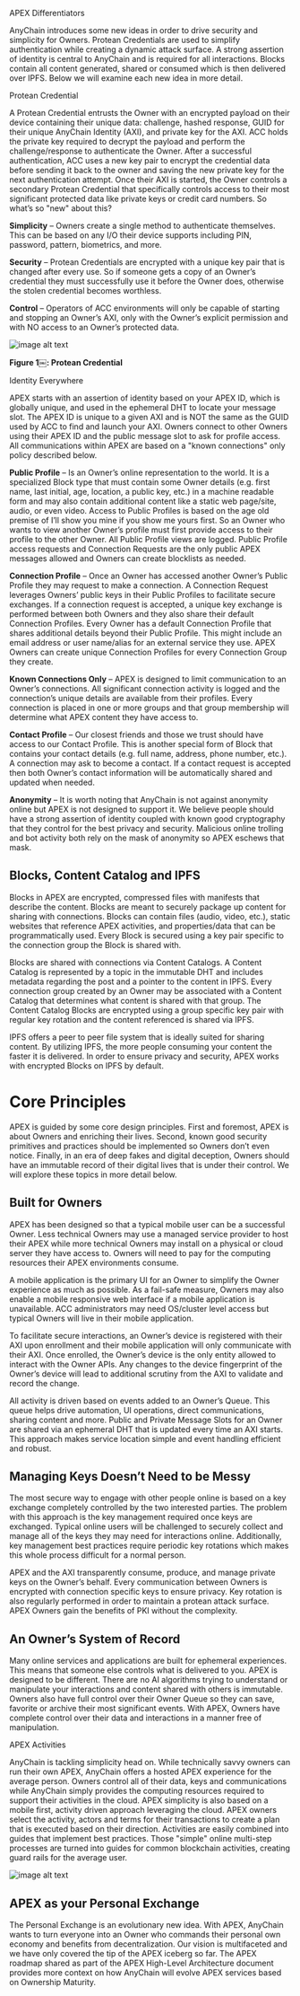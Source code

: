 APEX Differentiators

AnyChain introduces some new ideas in order to drive security and simplicity for Owners. Protean Credentials are used to simplify authentication while creating a dynamic attack surface. A strong assertion of identity is central to AnyChain and is required for all interactions. Blocks contain all content generated, shared or consumed which is then delivered over IPFS. Below we will examine each new idea in more detail.

Protean Credential

A Protean Credential entrusts the Owner with an encrypted payload on their device containing their unique data: challenge, hashed response, GUID for their unique AnyChain Identity (AXI), and private key for the AXI. ACC holds the private key required to decrypt the payload and perform the challenge/response to authenticate the Owner. After a successful authentication, ACC uses a new key pair to encrypt the credential data before sending it back to the owner and saving the new private key for the next authentication attempt. Once their AXI is started, the Owner controls a secondary Protean Credential that specifically controls access to their most significant protected data like private keys or credit card numbers. So what’s so "new" about this?

**Simplicity** – Owners create a single method to authenticate themselves. This can be based on any I/O their device supports including PIN, password, pattern, biometrics, and more.

**Security** – Protean Credentials are encrypted with a unique key pair that is changed after every use. So if someone gets a copy of an Owner’s credential they must successfully use it before the Owner does, otherwise the stolen credential becomes worthless.

**Control** – Operators of ACC environments will only be capable of starting and stopping an Owner’s AXI, only with the Owner’s explicit permission and with NO access to an Owner’s protected data.

![image alt text](image_0a.png)

**Figure 1￼:  Protean Credential**

Identity Everywhere

APEX starts with an assertion of identity based on your APEX ID, which is globally unique, and used in the ephemeral DHT to locate your message slot. The APEX ID is unique to a given AXI and is NOT the same as the GUID used by ACC to find and launch your AXI. Owners connect to other Owners using their APEX ID and the public message slot to ask for profile access. All communications within APEX are based on a "known connections" only policy described below.

**Public Profile** – Is an Owner’s online representation to the world. It is a specialized Block type that must contain some Owner details (e.g. first name, last initial, age, location, a public key, etc.) in a machine readable form and may also contain additional content like a static web page/site, audio, or even video. Access to Public Profiles is based on the age old premise of I’ll show you mine if you show me yours first. So an Owner who wants to view another Owner’s profile must first provide access to their profile to the other Owner. All Public Profile views are logged. Public Profile access requests and Connection Requests are the only public APEX messages allowed and Owners can create blocklists as needed.

**Connection Profile** – Once an Owner has accessed another Owner’s Public Profile they may request to make a connection. A Connection Request leverages Owners’ public keys in their Public Profiles to facilitate secure exchanges. If a connection request is accepted, a unique key exchange is performed between both Owners and they also share their default Connection Profiles. Every Owner has a default Connection Profile that shares additional details beyond their Public Profile. This might include an email address or user name/alias  for an external service they use. APEX Owners can create unique Connection Profiles for every Connection Group they create.

**Known Connections Only** – APEX is designed to limit communication to an Owner’s connections. All significant connection activity is logged and the connection’s unique details are available from their profiles. Every connection is placed in one or more groups and that group membership will determine what APEX content they have access to.

**Contact Profile** – Our closest friends and those we trust should have access to our Contact Profile. This is another special form of Block that contains your contact details (e.g. full name, address, phone number, etc.). A connection may ask to become a contact. If a contact request is accepted then both Owner’s contact information will be automatically shared and updated when needed.

**Anonymity** – It is worth noting that AnyChain is not against anonymity online but APEX is not designed to support it. We believe people should have a strong assertion of identity coupled with known good cryptography that they control for the best privacy and security. Malicious online trolling and bot activity both rely on the mask of anonymity so APEX eschews that mask.

## Blocks, Content Catalog and IPFS

Blocks in APEX are encrypted, compressed files with manifests that describe the content. Blocks are meant to securely package up content for sharing with connections. Blocks can contain files (audio, video, etc.), static websites that reference APEX activities, and properties/data that can be programmatically used. Every Block is secured using a key pair specific to the connection group the Block is shared with.

Blocks are shared with connections via Content Catalogs. A Content Catalog is represented by a topic in the immutable DHT and includes metadata regarding the post and a pointer to the content in IPFS. Every connection group created by an Owner may be associated with a Content Catalog that determines what content is shared with that group. The Content Catalog Blocks are encrypted using a group specific key pair with regular key rotation and the content referenced is shared via IPFS.

IPFS offers a peer to peer file system that is ideally suited for sharing content. By utilizing IPFS, the more people consuming your content the faster it is delivered. In order to ensure privacy and security, APEX works with encrypted Blocks on IPFS by default.

# Core Principles

APEX is guided by some core design principles. First and foremost, APEX is about Owners and enriching their lives. Second, known good security primitives and practices should be implemented so Owners don’t even notice. Finally, in an era of deep fakes and digital deception, Owners should have an immutable record of their digital lives that is under their control. We will explore these topics in more detail below.

## Built for Owners

APEX has been designed so that a typical mobile user can be a successful Owner. Less technical Owners may use a managed service provider to host their APEX while more technical Owners may install on a physical or cloud server they have access to. Owners will need to pay for the computing resources their APEX environments consume.

A mobile application is the primary UI for an Owner to simplify the Owner experience as much as possible. As a fail-safe measure, Owners may also enable a mobile responsive web interface if a mobile application is unavailable. ACC administrators may need OS/cluster level access but typical Owners will live in their mobile application.

To facilitate secure interactions, an Owner’s device is registered with their AXI upon enrollment and their mobile application will only communicate with their AXI. Once enrolled, the Owner’s device is the only entity allowed to interact with the Owner APIs. Any changes to the device fingerprint of the Owner’s device will lead to additional scrutiny from the AXI to validate and record the change.

All activity is driven based on events added to an Owner’s Queue. This queue helps drive automation, UI operations, direct communications, sharing content and more. Public and Private Message Slots for an Owner are shared via an ephemeral DHT that is updated every time an AXI starts. This approach makes service location simple and event handling efficient and robust.

## Managing Keys Doesn’t Need to be Messy

The most secure way to engage with other people online is based on a key exchange completely controlled by the two interested parties. The problem with this approach is the key management required once keys are exchanged. Typical online users will be challenged to securely collect and manage all of the keys they may need for interactions online. Additionally, key management best practices require periodic key rotations which makes this whole process difficult for a normal person.

APEX and the AXI transparently consume, produce, and manage private keys on the Owner’s behalf. Every communication between Owners is encrypted with connection specific keys to ensure privacy. Key rotation is also regularly performed in order to maintain a protean attack surface. APEX Owners gain the benefits of PKI without the complexity.

## An Owner’s System of Record

Many online services and applications are built for ephemeral experiences. This means that someone else controls what is delivered to you. APEX is designed to be different. There are no AI algorithms trying to understand or manipulate your interactions and content shared with others is immutable. Owners also have full control over their Owner Queue so they can save, favorite or archive their most significant events. With APEX, Owners have complete control over their data and interactions in a manner free of manipulation.

APEX Activities

AnyChain is tackling simplicity head on. While technically savvy owners can run their own APEX, AnyChain offers a hosted APEX experience for the average person. Owners control all of their data, keys and communications while AnyChain simply provides the computing resources required to support their activities in the cloud. APEX simplicity is also based on a mobile first, activity driven approach leveraging the cloud. APEX owners select the activity, actors and terms for their transactions to create a plan that is executed based on their direction. Activities are easily combined into guides that implement best practices. Those "simple" online multi-step processes are turned into guides for common blockchain activities, creating guard rails for the average user.

![image alt text](image_1a.png)

## APEX as your Personal Exchange

The Personal Exchange is an evolutionary new idea. With APEX, AnyChain wants to turn everyone into an Owner who commands their personal own economy and benefits from decentralization. Our vision is multifaceted and we have only covered the tip of the APEX iceberg so far. The APEX roadmap shared as part of the APEX High-Level Architecture document provides more context on how AnyChain will evolve APEX services based on Ownership Maturity.

